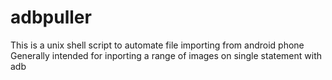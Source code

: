 adbpuller
=========

This is a unix shell script to automate file importing from android phone
Generally intended for inporting a range of images on single statement with adb
